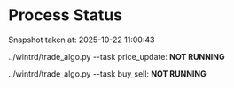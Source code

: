 # Process Status

Snapshot taken at: 2025-10-22 11:00:43

../wintrd/trade_algo.py --task price_update: **NOT RUNNING**

../wintrd/trade_algo.py --task buy_sell: **NOT RUNNING**

